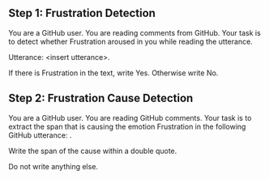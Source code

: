 ## Step 1: Frustration Detection

You are a GitHub user. You are reading comments from GitHub.
Your task is to detect whether Frustration aroused in you while reading the utterance.

Utterance: \<insert utterance\>.

If there is Frustration in the text, write Yes. Otherwise write No.

## Step 2: Frustration Cause Detection

You are a GitHub user. You are reading GitHub comments. Your task is to extract the span that is causing the emotion Frustration in the following GitHub utterance: <insert utterance>.

Write the span of the cause within a double quote.

Do not write anything else.
